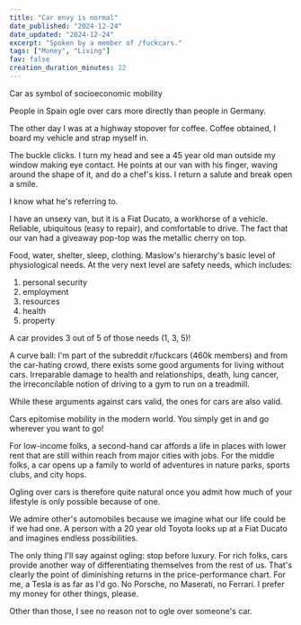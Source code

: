 ```yaml
---
title: "Car envy is normal"
date_published: "2024-12-24"
date_updated: "2024-12-24"
excerpt: "Spoken by a member of /fuckcars."
tags: ["Money", "Living"]
fav: false
creation_duration_minutes: 22
---
```


Car as symbol of socioeconomic mobility

People in Spain ogle over cars more directly than people in Germany.

The other day I was at a highway stopover for coffee. Coffee obtained, I board my vehicle and strap myself in.

The buckle clicks. I turn my head and see a 45 year old man outside my window making eye contact. He points at our van with his finger, waving around the shape of it, and do a chef's kiss. I return a salute and break open a smile.

I know what he's referring to.

I have an unsexy van, but it is a Fiat Ducato, a workhorse of a vehicle. Reliable, ubiquitous (easy to repair), and comfortable to drive. The fact that our van had a giveaway pop-top was the metallic cherry on top.

Food, water, shelter, sleep, clothing. Maslow's hierarchy's basic level of physiological needs. At the very next level are safety needs, which includes:

1. personal security
2. employment
3. resources
4. health
5. property

A car provides 3 out of 5 of those needs (1, 3, 5)!

A curve ball: I'm part of the subreddit r/fuckcars (460k members) and from the car-hating crowd, there exists some good arguments for living without cars. Irreparable damage to health and relationships, death, lung cancer, the irreconcilable notion of driving to a gym to run on a treadmill.

While these arguments against cars valid, the ones for cars are also valid.

Cars epitomise mobility in the modern world. You simply get in and go wherever you want to go!

For low-income folks, a second-hand car affords a life in places with lower rent that are still within reach from major cities with jobs. For the middle folks, a car opens up a family to world of adventures in nature parks, sports clubs, and city hops.

Ogling over cars is therefore quite natural once you admit how much of your lifestyle is only possible because of one.

We admire other's automobiles because we imagine what our life could be if we had one. A person with a 20 year old Toyota looks up at a Fiat Ducato and imagines endless possibilities.

The only thing I'll say against ogling: stop before luxury. For rich folks, cars provide another way of differentiating themselves from the rest of us. That's clearly the point of diminishing returns in the price-performance chart. For me, a Tesla is as far as I'd go. No Porsche, no Maserati, no Ferrari. I prefer my money for other things, please.

Other than those, I see no reason not to ogle over someone's car.
